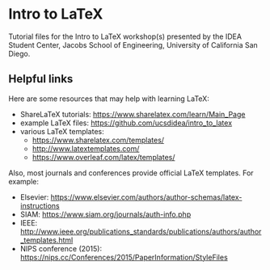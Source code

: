 # Intro to LaTeX
Tutorial files for the Intro to LaTeX workshop(s) presented by the IDEA Student
Center, Jacobs School of Engineering, University of California San Diego.

## Helpful links
Here are some resources that may help with learning LaTeX:
- ShareLaTeX tutorials: https://www.sharelatex.com/learn/Main_Page
- example LaTeX files: https://github.com/ucsdidea/intro_to_latex
- various LaTeX templates:
    - https://www.sharelatex.com/templates/
    - http://www.latextemplates.com/
    - https://www.overleaf.com/latex/templates/

Also, most journals and conferences provide official LaTeX templates. For example:
- Elsevier: https://www.elsevier.com/authors/author-schemas/latex-instructions
- SIAM: https://www.siam.org/journals/auth-info.php
- IEEE: http://www.ieee.org/publications_standards/publications/authors/author_templates.html
- NIPS conference (2015): https://nips.cc/Conferences/2015/PaperInformation/StyleFiles
